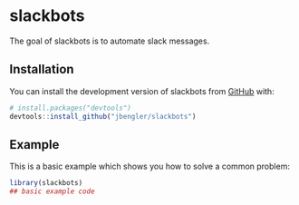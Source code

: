 
# slackbots

<!-- badges: start -->
<!-- badges: end -->

The goal of slackbots is to automate slack messages. 

## Installation

You can install the development version of slackbots from [GitHub](https://github.com/) with:

``` r
# install.packages("devtools")
devtools::install_github("jbengler/slackbots")
```

## Example

This is a basic example which shows you how to solve a common problem:

``` r
library(slackbots)
## basic example code
```

